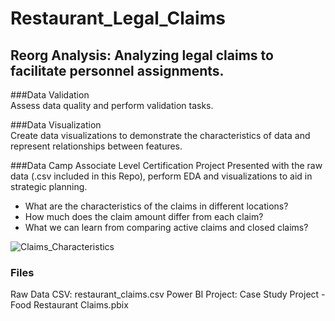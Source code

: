 # Restaurant_Legal_Claims

## Reorg Analysis: Analyzing legal claims to facilitate personnel assignments.

###Data Validation	
Assess data quality and perform validation tasks.

###Data Visualization	
Create data visualizations to demonstrate the characteristics of data and represent relationships between features.

###Data Camp Associate Level Certification Project
Presented with the raw data (.csv included in this Repo), perform EDA and visualizations to aid in strategic planning.

* What are the characteristics of the claims in different locations?
* How much does the claim amount differ from each claim?
* What we can learn from comparing active claims and closed claims?

![Claims_Characteristics](https://user-images.githubusercontent.com/112103910/188286354-415b29cc-83c3-465c-b203-8e015333ebb2.png)


### Files
Raw Data CSV: restaurant_claims.csv
Power BI Project: Case Study Project - Food Restaurant Claims.pbix
